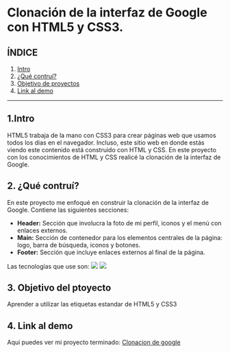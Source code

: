 # Clonación de la interfaz de Google con HTML5 y CSS3.

## **ÍNDICE**

1. [Intro](#)
2. [¿Qué contruí?](#)
3. [Objetivo de proyectos](#)
4. [Link al demo](#)

****

## 1.Intro
HTML5 trabaja de la mano con CSS3 para crear páginas web que usamos todos los dias en el navegador. Incluso, este sitio web en donde estás viendo este contenido está construido con HTML y CSS. En este proyecto con los conocimientos de HTML y CSS realicé la clonación de la interfaz de Google. 

## 2. ¿Qué contruí?
En este proyecto me enfoqué en construir la clonación de la interfaz de Google. 
Contiene las siguientes secciones:

* **Header:** Sección que involucra la foto de mi perfil, iconos y el menú con enlaces externos.
* **Main:** Sección de contenedor para los elementos centrales de la página: logo, barra de búsqueda, iconos y botones.
* **Footer:** Sección que incluye enlaces externos al final de la página.

Las tecnologías que use son:
<img src="https://img.shields.io/badge/CSS3-1572B6?style=for-the-badge&logo=css3&logoColor=white">
<img src="https://img.shields.io/badge/HTML5-E34F26?style=for-the-badge&logo=html5&logoColor=white">

## 3. Objetivo del ptoyecto
Aprender a utilizar las etiquetas estandar de HTML5 y CSS3

## 4. Link al demo
Aqui puedes ver mi proyecto terminado: [Clonacion de google](https://clon-de-google-nine.vercel.app)












